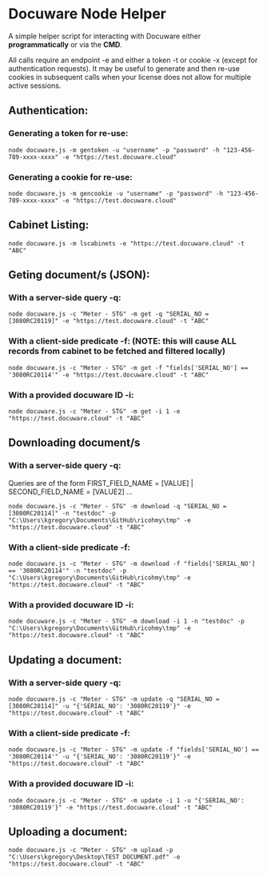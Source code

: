# Docuware Node Helper
A simple helper script for interacting with Docuware either **programmatically** or via the **CMD**.

All calls require an endpoint -e and either a token -t or cookie -x (except for authentication requests).
It may be useful to generate and then re-use cookies in subsequent calls when your license does not allow for multiple active sessions.

## Authentication: 
### Generating a token for re-use:
```
node docuware.js -m gentoken -u "username" -p "password" -h "123-456-789-xxxx-xxxx" -e "https://test.docuware.cloud"
```
### Generating a cookie for re-use:
```
node docuware.js -m gencookie -u "username" -p "password" -h "123-456-789-xxxx-xxxx" -e "https://test.docuware.cloud"
```

## Cabinet Listing:
```
node docuware.js -m lscabinets -e "https://test.docuware.cloud" -t "ABC"
```

## Geting document/s (JSON):
### With a server-side query -q:
```
node docuware.js -c "Meter - STG" -m get -q "SERIAL_NO = [3080RC20119]" -e "https://test.docuware.cloud" -t "ABC"
```

### With a client-side predicate -f: (NOTE: this will cause ALL records from cabinet to be fetched and filtered locally)
```
node docuware.js -c "Meter - STG" -m get -f "fields['SERIAL_NO'] == '3080RC20114'" -e "https://test.docuware.cloud" -t "ABC"
```

### With a provided docuware ID -i: 
```
node docuware.js -c "Meter - STG" -m get -i 1 -e "https://test.docuware.cloud" -t "ABC"
```

## Downloading document/s

### With a server-side query -q:
Queries are of the form FIRST_FIELD_NAME = [VALUE] | SECOND_FIELD_NAME = [VALUE2] ...
```
node docuware.js -c "Meter - STG" -m download -q "SERIAL_NO = [3080RC20114]" -n "testdoc" -p "C:\Users\kgregory\Documents\GitHub\ricohmy\tmp" -e "https://test.docuware.cloud" -t "ABC"
```

### With a client-side predicate -f:
```
node docuware.js -c "Meter - STG" -m download -f "fields['SERIAL_NO'] == '3080RC20114'" -n "testdoc" -p "C:\Users\kgregory\Documents\GitHub\ricohmy\tmp" -e "https://test.docuware.cloud" -t "ABC"
```

### With a provided docuware ID -i: 
```
node docuware.js -c "Meter - STG" -m download -i 1 -n "testdoc" -p "C:\Users\kgregory\Documents\GitHub\ricohmy\tmp" -e "https://test.docuware.cloud" -t "ABC"
```

## Updating a document:

### With a server-side query -q:
```
node docuware.js -c "Meter - STG" -m update -q "SERIAL_NO = [3080RC20114]" -u "{'SERIAL_NO': '3080RC20119'}" -e "https://test.docuware.cloud" -t "ABC"
```

### With a client-side predicate -f:
```
node docuware.js -c "Meter - STG" -m update -f "fields['SERIAL_NO'] == '3080RC20114'" -u "{'SERIAL_NO': '3080RC20119'}" -e "https://test.docuware.cloud" -t "ABC"
```

### With a provided docuware ID -i: 
```
node docuware.js -c "Meter - STG" -m update -i 1 -u "{'SERIAL_NO': '3080RC20119'}" -e "https://test.docuware.cloud" -t "ABC"
```

## Uploading a document:

```
node docuware.js -c "Meter - STG" -m upload -p "C:\Users\kgregory\Desktop\TEST DOCUMENT.pdf" -e "https://test.docuware.cloud" -t "ABC"
```

